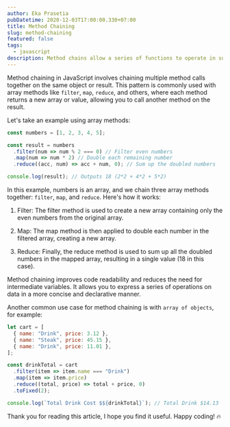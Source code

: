 ```yaml
---
author: Eka Prasetia
pubDatetime: 2020-12-03T17:00:00.330+07:00
title: Method Chaining
slug: method-chaining
featured: false
tags:
  - javascript
description: Method chains allow a series of functions to operate in succession to reach a final result.
---
```


Method chaining in JavaScript involves chaining multiple method calls together on the same object or result. This pattern is commonly used with array methods like `filter`, `map`, `reduce`, and others, where each method returns a new array or value, allowing you to call another method on the result.

Let's take an example using array methods:

```javascript
const numbers = [1, 2, 3, 4, 5];

const result = numbers
  .filter(num => num % 2 === 0) // Filter even numbers
  .map(num => num * 2) // Double each remaining number
  .reduce((acc, num) => acc + num, 0); // Sum up the doubled numbers

console.log(result); // Outputs 18 (2*2 + 4*2 + 5*2)
```

In this example, numbers is an array, and we chain three array methods together: `filter`, `map`, and `reduce`. Here's how it works:

1. Filter: The filter method is used to create a new array containing only the even numbers from the original array.

2. Map: The map method is then applied to double each number in the filtered array, creating a new array.

3. Reduce: Finally, the reduce method is used to sum up all the doubled numbers in the mapped array, resulting in a single value (18 in this case).

Method chaining improves code readability and reduces the need for intermediate variables. It allows you to express a series of operations on data in a more concise and declarative manner.

Another common use case for method chaining is with `array of objects`, for example:

```javascript
let cart = [
  { name: "Drink", price: 3.12 },
  { name: "Steak", price: 45.15 },
  { name: "Drink", price: 11.01 },
];

const drinkTotal = cart
  .filter(item => item.name === "Drink")
  .map(item => item.price)
  .reduce((total, price) => total + price, 0)
  .toFixed(2);

console.log(`Total Drink Cost $${drinkTotal}`); // Total Drink $14.13
```

Thank you for reading this article, I hope you find it useful. Happy coding! 🔥
